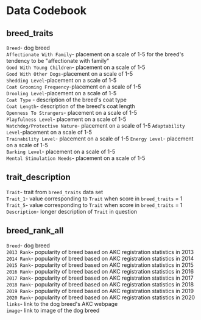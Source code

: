 # Data Codebook

## breed_traits

`Breed`- dog breed\
`Affectionate With Family`- placement on a scale of 1-5 for the breed's tendency to be "affectionate with family"\
`Good With Young Children`- placement on a scale of 1-5\
`Good With Other Dogs`-placement on a scale of 1-5\
`Shedding Level`-placement on a scale of 1-5\
`Coat Grooming Frequency`-placement on a scale of 1-5\
`Drooling Level`-placement on a scale of 1-5\
`Coat Type` - description of the breed's coat type\
`Coat Length`- description of the breed's coat length\
`Openness To Strangers`- placement on a scale of 1-5\
`Playfulness Level`- placement on a scale of 1-5\
`Watchdog/Protective Nature`- placement on a scale of 1-5 `Adaptability Level`-placement on a scale of 1-5\
`Trainability Level`- placement on a scale of 1-5 `Energy Level`- placement on a scale of 1-5\
`Barking Level`- placement on a scale of 1-5\
`Mental Stimulation Needs`- placement on a scale of 1-5

## trait_description

`Trait`- trait from `breed_traits` data set\
`Trait_1`- value corresponding to `Trait` when score in `breed_traits` = 1\
`Trait_5`- value corresponding to `Trait` when score in `breed_traits` = 1\
`Description`- longer description of `Trait` in question

## breed_rank_all

`Breed`- dog breed\
`2013 Rank`- popularity of breed based on AKC registration statistics in 2013\
`2014 Rank`- popularity of breed based on AKC registration statistics in 2014\
`2015 Rank`- popularity of breed based on AKC registration statistics in 2015\
`2016 Rank`- popularity of breed based on AKC registration statistics in 2016\
`2017 Rank`- popularity of breed based on AKC registration statistics in 2017\
`2018 Rank`- popularity of breed based on AKC registration statistics in 2018\
`2019 Rank`- popularity of breed based on AKC registration statistics in 2019\
`2020 Rank`- popularity of breed based on AKC registration statistics in 2020\
`links`- link to the dog breed's AKC webpage\
`image`- link to image of the dog breed
